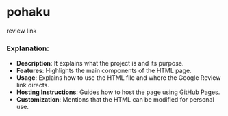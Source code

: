 # pohaku
review link

### Explanation:
- **Description**: It explains what the project is and its purpose.
- **Features**: Highlights the main components of the HTML page.
- **Usage**: Explains how to use the HTML file and where the Google Review link directs.
- **Hosting Instructions**: Guides how to host the page using GitHub Pages.
- **Customization**: Mentions that the HTML can be modified for personal use.

